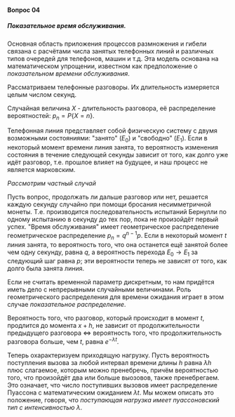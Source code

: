 #### Вопрос 04

##### Показательное время обслуживания.

Основная область приложения процессов размножения и гибели связана с расчётами числа занятых телефонных линий и различных типов очередей для телефонов, машин и т.д. Эта модель основана на математическом упрощении, известном как предположение о *показательном времени обслуживания*.

Рассматриваем телефонные разговоры. Их длительность измеряется целым числом секунд.

Случайная величина $X$ - длительность разговора, её распределение вероятностей: $p_n = P \{X=n\}$.

Телефонная линия представляет собой физическую систему с двумя возможными состояниями: "занято" ($E_0$) и "свободно" ($E_1$). Если в некоторый момент времени линия занята, то вероятность изменения состояния в течение следующей секунды зависит от того, как долго уже идёт разговор, т.е. прошлое влияет на будущее, и наш процесс не является марковским.

*Рассмотрим частный случай*

Пусть вопрос, продолжать ли дальше разговор или нет, решается каждую секунду случайно при помощи бросания несимметричной монеты. Т.е. производится последовательность испытаний Бернулли по одному испытанию в секунду до тех пор, пока не произойдёт первый успех. "Время обслуживания" имеет геометрическое распределение геометрическое распределение $p_n = q^{n-1} p$. Если в некоторый момент $t$ линия занята, то вероятность того, что она останется ещё занятой более чем одну секунду, равна $q$, а вероятность перехода $E_0 \rightarrow E_1$ за следующий шаг равна $p$; эти вероятности теперь не зависят от того, как долго была занята линия.

Если не считать временной параметр дискретным, то нам придётся иметь дело с непрерывными случайными величинами. Роль геометрического распределения для времени ожидания играет в этом случае *показательное распределение*.

Вероятность того, что разговор, который происходит в момент $t$, продлится до момента $x+h$, не зависит от продолжительности предыдущего разговора $\Leftrightarrow$ вероятность того, что продолжительность разговора больше, чем $t$, равна $e^{-\lambda t}$.

Теперь охарактеризуем приходящую нагрузку. Пусть вероятность поступления вызова за любой интервал времени длины $h$ равна $\lambda h$ плюс слагаемое, которым можно пренебречь, причём вероятностью того, что произойдёт два или больше выозовов, также пренебрегаем. Это означает, что число поступивших вызовов имеет распределение Пуассона с математическим ожиданием $\lambda t$. Мы можем описать это положение, говоря, что *поступающая нагрузка имеет пуассоновский тип с интенсивностью* $\lambda$.

